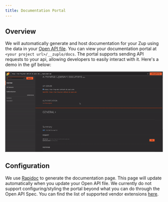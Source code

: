 ```yaml
---
title: Documentation Portal
---
```


## Overview

We will automatically generate and host documentation for your Zup using the
data in your [Open API file](/developer-portal/open-api). You can view your
documentation portal at `<your project url>/__zuplo/docs`. The portal supports
sending API requests to your api, allowing developers to easily interact with
it. Here's a demo in the gif below:

![doc-portal.gif](/media/developer-portal/doc-portal/doc-portal.gif)

## Configuration

We use [Rapidoc](https://mrin9.github.io/RapiDoc/) to generate the documentation
page. This page will update automatically when you update your Open API file. We
currently do not support configuring/styling the portal beyond what you can do
through the Open API Spec. You can find the list of supported vendor extensions
[here](https://mrin9.github.io/RapiDoc/api.html#:~:text=Supported%20vendor%20extensions).
